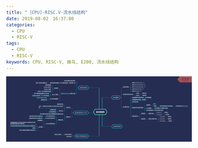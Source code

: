 ```yaml
---
title: "［CPU]-RISC.V-流水线结构"
date: 2019-08-02　16:37:00
categories:
  - CPU
  - RISC-V
tags:
  - CPU
  - RISC-V
keywords: CPU, RISC-V, 蜂鸟, E200, 流水线结构
---
```

![流水线结构](assets\images\cpu\xmind\流水线结构.png)
